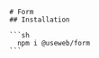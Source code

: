 
        # Form
        ## Installation

        ```sh
          npm i @useweb/form
        ```
        